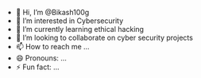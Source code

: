 - 👋 Hi, I’m @Bikash100g
- 👀 I’m interested in Cybersecurity
- 🌱 I’m currently learning ethical hacking
- 💞️ I’m looking to collaborate on cyber security projects
- 📫 How to reach me ...
- 😄 Pronouns: ...
- ⚡ Fun fact: ...

<!---
Bikash100g/Bikash100g is a ✨ special ✨ repository because its `README.md` (this file) appears on your GitHub profile.
You can click the Preview link to take a look at your changes.
--->
